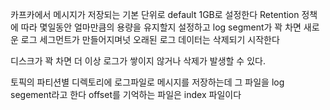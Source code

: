 
카프카에서 메시지가 저장되는 기본 단위로 default 1GB로 설정한다
Retention 정책에 따라 몇일동안 얼마만큼의 용량을 유지할지 설정하고 log segment가 꽉 차면 새로운 로그 세그먼트가 만들어지며넛 오래된 로그 데이터는 삭제되기 시작한다

디스크가 꽉 차면 더 이상 로그가 쌓이지 않거나 삭제가 발생할 수 있다.

토픽의 파티션별 디렉토리에 로그파일로 메시지를 저장하는데 그 파일을 log segement라고 한다
offset를 기억하는 파일은 index 파일이다

